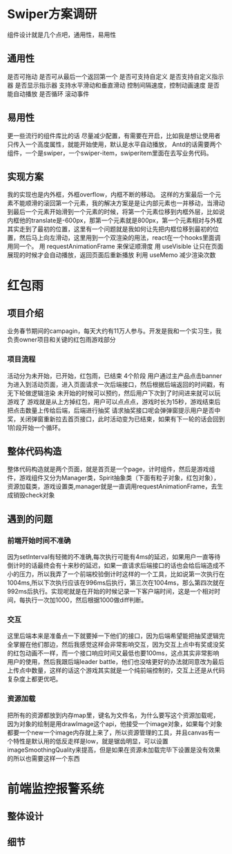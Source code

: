 
# Swiper方案调研
组件设计就是几个点吧，通用性，易用性
## 通用性
是否可拖动
是否可从最后一个返回第一个
是否可支持自定义
是否支持自定义指示器
是否显示指示器
支持水平滑动和垂直滑动
控制间隔速度，控制动画速度
是否能自动播放
是否循环
滚动事件
## 易用性
更一些流行的组件库比的话
尽量减少配置，有需要在开启，比如我是想让使用者只传入一个高度属性，就能开始使用，默认是水平自动播放，
Antd的话需要两个组件，一个是swiper，一个swiper-item，swiperitem里面在去写业务代码。

## 实现方案
我的实现也是内外框，外框overflow，内框不断的移动。
这样的方案最后一个元素不能顺滑的滚回第一个元素，我的解决方案是是让内部元素也一并移动，当滑动到最后一个元素开始滑到一个元素的时候，将第一个元素位移到内框外层，比如说内框他的translate是-600px，那第一个元素就是800px，第一个元素相对与外框其实走到了最初的位置，这里有一个问题就是我如何让先把内框位移到最初的位置，然后马上向左滑动，这里用到一个双渲染的用法，react在一个hooks里面调用同一个。
用 requestAnimationFrame 来保证顺滑度
用 useVisible 让只在页面展现的时候才会自动播放，返回页面后重新播放
利用 useMemo 减少渲染次数


# 红包雨
## 项目介绍
业务春节期间的campagin，每天大约有11万人参与。开发是我和一个实习生，我负责owner项目和关键的红包雨游戏部分
### 项目流程
活动分为未开始，已开始，红包雨，已结束 4个阶段
用户通过主产品点击banner为进入到活动页面，进入页面请求一次后端接口，然后根据后端返回的时间戳，有无下轮做逻辑渲染
未开始的时候可以预约，然后用户下次到了时间进来就可以玩游戏了
游戏就是从上方掉红包，用户可以点点点，游戏时长为15秒，游戏结束后把点击数量上传给后端，后端进行抽奖
请求抽奖接口呢会弹弹窗提示用户是否中奖，关闭弹窗重新拉去首页接口，此时活动变为已结束，如果有下一轮的话会回到1阶段开始一个循环。
## 整体代码构造
整体代码构造就是两个页面，就是首页是一个page，计时组件，然后是游戏组件，游戏组件又分为Manager类，Spirit抽象类（下面有粒子对象，红包对象），资源加载类，游戏设置类,manager就是一直调用requestAnimationFrame，去生成销毁check对象

## 遇到的问题

### 前端开始时间不准确
因为setInterval有轻微的不准确,每次执行可能有4ms的延迟，如果用户一直等待倒计时的话最终会有十来秒的延迟，如果一直请求后端接口的话也会给后端造成不小的压力，所以我弄了一个前端校验倒计时这样的一个工具，比如说第一次执行在1004ms,所以下次执行应该在996ms后执行，第三次在1004ms，那么第四次就在992ms后执行。实现呢就是在开始的时候记录一下客户端时间，这是一个相对时间，每执行一次加1000，然后根据1000做diff判断。
### 交互
这里后端本来是准备点一下就要掉一下他们的接口，因为后端希望能把抽奖逻辑完全掌握在他们那边，然后我感觉这样会非常影响交互，因为交互上点中有奖或没奖的红包动画不一样，而一个接口响应时间又最低也要100ms，这点其实非常影响用户的使用，然后我跟后端leader battle，他们也没啥更好的办法就同意改为最后上传点中数量，这样的话这个游戏其实就是一个纯前端控制的，交互上还是从代码复杂度上都更优吧。
### 资源加载
把所有的资源都放到内存map里，键名为文件名，为什么要写这个资源加载呢，因为对象的绘制是用drawImage这个api，他接受一个image对象，如果每个对象都要一个new一个image内存就上来了，所以资源管理的工具，并且canvas有一个特性是默认用的低反走样是low，就是锯齿明显，可以设置imageSmoothingQuality来提高，但是如果在资源未加载完毕下设置是没有效果的所以也需要这样一个东西


# 前端监控报警系统
## 整体设计
## 细节